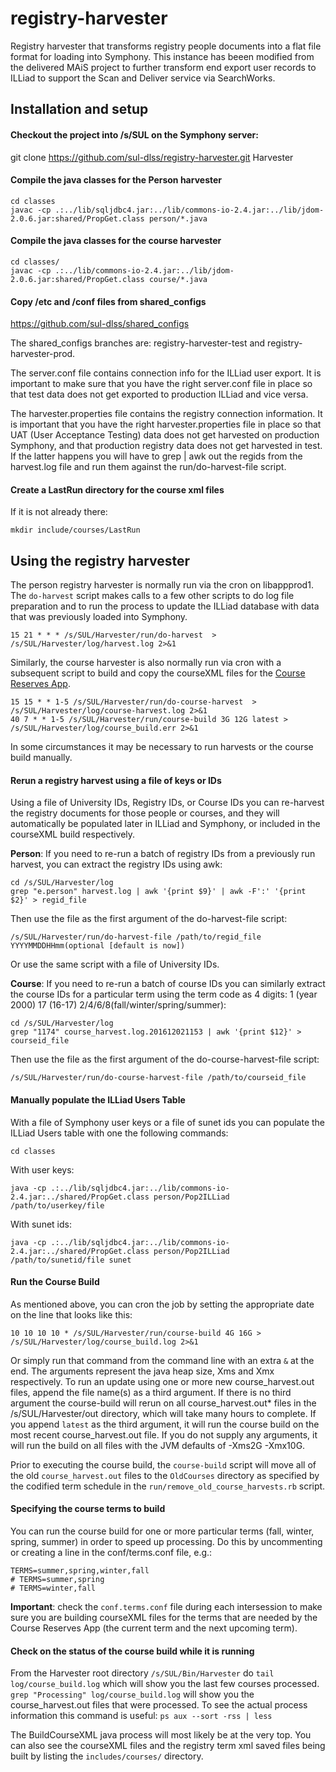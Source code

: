 # registry-harvester
Registry harvester that transforms registry people documents into a flat file format for loading into Symphony. This instance has beeen modified from the delivered MAiS project to further transform end export user records to ILLiad to support the Scan and Deliver service via SearchWorks.

## Installation and setup
#### Checkout the project into /s/SUL on the Symphony server:

git clone https://github.com/sul-dlss/registry-harvester.git Harvester

#### Compile the java classes for the Person harvester
```
cd classes
javac -cp .:../lib/sqljdbc4.jar:../lib/commons-io-2.4.jar:../lib/jdom-2.0.6.jar:shared/PropGet.class person/*.java
```

#### Compile the java classes for the course harvester
```
cd classes/
javac -cp .:../lib/commons-io-2.4.jar:../lib/jdom-2.0.6.jar:shared/PropGet.class course/*.java
```

#### Copy /etc and /conf files from shared_configs

https://github.com/sul-dlss/shared_configs

The shared_configs branches are: registry-harvester-test and registry-harvester-prod.

The server.conf file contains connection info for the ILLiad user export. It is important to make sure that you have the right server.conf file in place so that test data does not get exported to production ILLiad and vice versa.

The harvester.properties file contains the registry connection information. It is important that you have the right harvester.properties file in place so that UAT (User Acceptance Testing) data does not get harvested on production Symphony, and that production registry data does not get harvested in test. If the latter happens you will have to grep | awk out the regids from the harvest.log file and run them against the run/do-harvest-file script.

#### Create a LastRun directory for the course xml files
If it is not already there:
```
mkdir include/courses/LastRun
```

## Using the registry harvester

The person registry harvester is normally run via the cron on libappprod1. The `do-harvest` script makes calls to a few other scripts to do log file preparation and to run the process to update the ILLiad database with data that was previously loaded into Symphony.
```
15 21 * * * /s/SUL/Harvester/run/do-harvest  > /s/SUL/Harvester/log/harvest.log 2>&1
```

Similarly, the course harvester is also normally run via cron with a subsequent script to build and copy the courseXML files for the <a href="https://github.com/sul-dlss/course_reserves">Course Reserves App</a>.
```
15 15 * * 1-5 /s/SUL/Harvester/run/do-course-harvest  > /s/SUL/Harvester/log/course-harvest.log 2>&1
40 7 * * 1-5 /s/SUL/Harvester/run/course-build 3G 12G latest > /s/SUL/Harvester/log/course_build.err 2>&1
```

In some circumstances it may be necessary to run harvests or the course build manually.

#### Rerun a registry harvest using a file of keys or IDs

Using a file of University IDs, Registry IDs, or Course IDs you can re-harvest the registry documents for those people or courses, and they will automatically be populated later in ILLiad and Symphony, or included in the courseXML build respectively.

<b>Person</b>: If you need to re-run a batch of registry IDs from a previously run harvest, you can extract the registry IDs using awk:
```
cd /s/SUL/Harvester/log
grep "e.person" harvest.log | awk '{print $9}' | awk -F':' '{print $2}' > regid_file
```
Then use the file as the first argument of the do-harvest-file script:
```
/s/SUL/Harvester/run/do-harvest-file /path/to/regid_file YYYYMMDDHHmm(optional [default is now])
```
Or use the same script with a file of University IDs.

<b>Course</b>: If you need to re-run a batch of course IDs you can similarly extract the course IDs for a particular term using the term code as 4 digits: 1 (year 2000) 17 (16-17) 2/4/6/8(fall/winter/spring/summer):
```
cd /s/SUL/Harvester/log
grep "1174" course_harvest.log.201612021153 | awk '{print $12}' > courseid_file
```
Then use the file as the first argument of the do-course-harvest-file script:
```
/s/SUL/Harvester/run/do-course-harvest-file /path/to/courseid_file
```

#### Manually populate the ILLiad Users Table

With a file of Symphony user keys or a file of sunet ids you can populate the ILLiad Users table with one the following commands:
```
cd classes
```
With user keys:
```
java -cp .:../lib/sqljdbc4.jar:../lib/commons-io-2.4.jar:../shared/PropGet.class person/Pop2ILLiad /path/to/userkey/file
```
With sunet ids:
```
java -cp .:../lib/sqljdbc4.jar:../lib/commons-io-2.4.jar:../shared/PropGet.class person/Pop2ILLiad /path/to/sunetid/file sunet
```
#### Run the Course Build

As mentioned above, you can cron the job by setting the appropriate date on the line that looks like this:
```
10 10 10 10 * /s/SUL/Harvester/run/course-build 4G 16G > /s/SUL/Harvester/log/course_build.log 2>&1
```
Or simply run that command from the command line with an extra `&` at the end. The arguments represent the java heap size, Xms and Xmx respectively. To run an update using one or more new course_harvest.out files, append the file name(s) as a third argument. If there is no third argument the course-build will rerun on all course_harvest.out* files in the /s/SUL/Harvester/out directory, which will take many hours to complete. If you append `latest` as the third argument, it will run the course build on the most recent course_harvest.out file. If you do not supply any arguments, it will run the build on all files with the JVM defaults of -Xms2G -Xmx10G.

Prior to executing the course build, the `course-build` script will move all of the old `course_harvest.out` files to the `OldCourses` directory as specified by the codified term schedule in the `run/remove_old_course_harvests.rb` script.

#### Specifying the course terms to build

You can run the course build for one or more particular terms (fall, winter, spring, summer) in order to speed up processing. Do this by uncommenting or creating a line in the conf/terms.conf file, e.g.:
```
TERMS=summer,spring,winter,fall
# TERMS=summer,spring
# TERMS=winter,fall
```

<b>Important</b>: check the `conf.terms.conf` file during each intersession to make sure you are building courseXML files for the terms that are needed by the Course Reserves App (the current term and the next upcoming term).

#### Check on the status of the course build while it is running

From the Harvester root directory `/s/SUL/Bin/Harvester` do `tail log/course_build.log` which will show you the last few courses processed. `grep "Processing" log/course_build.log` will show you the course_harvest.out files that were processed. To see the actual process information this command is useful: `ps aux --sort -rss | less`

The BuildCourseXML java process will most likely be at the very top. You can also see the courseXML files and the registry term xml saved files being built by listing the `includes/courses/` directory.
